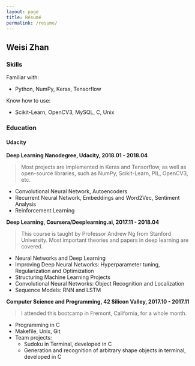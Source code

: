 ```yaml
---
layout: page
title: Résumé
permalink: /resume/
---
```


## Weisi Zhan

### Skills
Familiar with:
- Python, NumPy, Keras, Tensorflow

Know how to use:
- Scikit-Learn, OpenCV3, MySQL, C, Unix

### Education

#### **Udacity**

**Deep Learning Nanodegree, Udacity, 2018.01 - 2018.04**
> Most projects are implemented in Keras and Tensorflow, as well as open-source libraries, such as NumPy, Scikit-Learn, PIL, OpenCV3, etc.

* Convolutional Neural Network, Autoencoders
* Recurrent Neural Network, Embeddings and Word2Vec, Sentiment Analysis
* Reinforcement Learning

**Deep Learning, Coursera/Deeplearning.ai, 2017.11 - 2018.04**
> This course is taught by Professor Andrew Ng from Stanford University. Most important theories and papers in deep learning are covered.

* Neural Networks and Deep Learning
* Improving Deep Neural Networks: Hyperparameter tuning, Regularization and Optimization
* Structuring Machine Learning Projects
* Convolutional Neural Networks: Object Recognition and Localization
* Sequence Models: RNN and LSTM

**Computer Science and Programming, 42 Silicon Valley, 2017.10 - 2017.11**
> I attended this bootcamp in Fremont, California, for a whole month.

* Programming in C
* Makefile, Unix, Git
* Team projects:
	* Sudoku in Terminal, developed in C
	* Generation and recognition of arbitrary shape objects in terminal, developed in C